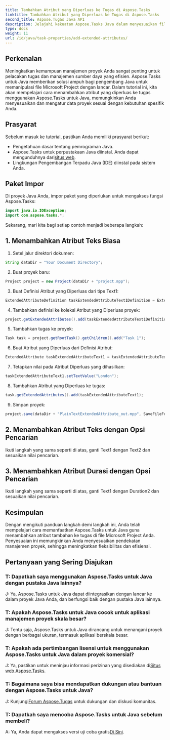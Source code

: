 ```yaml
---
title: Tambahkan Atribut yang Diperluas ke Tugas di Aspose.Tasks
linktitle: Tambahkan Atribut yang Diperluas ke Tugas di Aspose.Tasks
second_title: Aspose.Tugas Java API
description: Jelajahi kekuatan Aspose.Tasks Java dalam menyesuaikan file Microsoft Project dengan atribut yang diperluas. Tingkatkan kemampuan manajemen proyek Anda dengan mudah.
type: docs
weight: 11
url: /id/java/task-properties/add-extended-attributes/
---
```

## Perkenalan
Meningkatkan kemampuan manajemen proyek Anda sangat penting untuk pelacakan tugas dan manajemen sumber daya yang efisien. Aspose.Tasks untuk Java memberikan solusi ampuh bagi pengembang Java untuk memanipulasi file Microsoft Project dengan lancar. Dalam tutorial ini, kita akan mempelajari cara menambahkan atribut yang diperluas ke tugas menggunakan Aspose.Tasks untuk Java, memungkinkan Anda menyesuaikan dan mengatur data proyek sesuai dengan kebutuhan spesifik Anda.
## Prasyarat
Sebelum masuk ke tutorial, pastikan Anda memiliki prasyarat berikut:
- Pengetahuan dasar tentang pemrograman Java.
-  Aspose.Tasks untuk perpustakaan Java diinstal. Anda dapat mengunduhnya dari[situs web](https://releases.aspose.com/tasks/java/).
- Lingkungan Pengembangan Terpadu Java (IDE) diinstal pada sistem Anda.
## Paket Impor
Di proyek Java Anda, impor paket yang diperlukan untuk mengakses fungsi Aspose.Tasks:
```java
import java.io.IOException;
import com.aspose.tasks.*;
```
Sekarang, mari kita bagi setiap contoh menjadi beberapa langkah:
## 1. Menambahkan Atribut Teks Biasa
1. Setel jalur direktori dokumen:
```java
String dataDir = "Your Document Directory";
```
2. Buat proyek baru:
```java
Project project = new Project(dataDir + "project.mpp");
```
3. Buat Definisi Atribut yang Diperluas dari tipe Text1:
```java
ExtendedAttributeDefinition taskExtendedAttributeText1Definition = ExtendedAttributeDefinition.createTaskDefinition(CustomFieldType.Text, ExtendedAttributeTask.Text1, "Task City Name");
```
4. Tambahkan definisi ke koleksi Atribut yang Diperluas proyek:
```java
project.getExtendedAttributes().add(taskExtendedAttributeText1Definition);
```
5. Tambahkan tugas ke proyek:
```java
Task task = project.getRootTask().getChildren().add("Task 1");
```
6. Buat Atribut yang Diperluas dari Definisi Atribut:
```java
ExtendedAttribute taskExtendedAttributeText1 = taskExtendedAttributeText1Definition.createExtendedAttribute();
```
7. Tetapkan nilai pada Atribut Diperluas yang dihasilkan:
```java
taskExtendedAttributeText1.setTextValue("London");
```
8. Tambahkan Atribut yang Diperluas ke tugas:
```java
task.getExtendedAttributes().add(taskExtendedAttributeText1);
```
9. Simpan proyek:
```java
project.save(dataDir + "PlainTextExtendedAttribute_out.mpp", SaveFileFormat.Mpp);
```
## 2. Menambahkan Atribut Teks dengan Opsi Pencarian
Ikuti langkah yang sama seperti di atas, ganti Text1 dengan Text2 dan sesuaikan nilai pencarian.
## 3. Menambahkan Atribut Durasi dengan Opsi Pencarian
Ikuti langkah yang sama seperti di atas, ganti Text1 dengan Duration2 dan sesuaikan nilai pencarian.
## Kesimpulan
Dengan mengikuti panduan langkah demi langkah ini, Anda telah mempelajari cara memanfaatkan Aspose.Tasks untuk Java guna menambahkan atribut tambahan ke tugas di file Microsoft Project Anda. Penyesuaian ini memungkinkan Anda menyesuaikan pendekatan manajemen proyek, sehingga meningkatkan fleksibilitas dan efisiensi.
## Pertanyaan yang Sering Diajukan
### T: Dapatkah saya menggunakan Aspose.Tasks untuk Java dengan pustaka Java lainnya?
J: Ya, Aspose.Tasks untuk Java dapat diintegrasikan dengan lancar ke dalam proyek Java Anda, dan berfungsi baik dengan pustaka Java lainnya.
### T: Apakah Aspose.Tasks untuk Java cocok untuk aplikasi manajemen proyek skala besar?
J: Tentu saja, Aspose.Tasks untuk Java dirancang untuk menangani proyek dengan berbagai ukuran, termasuk aplikasi berskala besar.
### T: Apakah ada pertimbangan lisensi untuk menggunakan Aspose.Tasks untuk Java dalam proyek komersial?
 J: Ya, pastikan untuk meninjau informasi perizinan yang disediakan di[Situs web Aspose.Tasks](https://purchase.aspose.com/buy).
### T: Bagaimana saya bisa mendapatkan dukungan atau bantuan dengan Aspose.Tasks untuk Java?
 J: Kunjungi[Forum Aspose.Tugas](https://forum.aspose.com/c/tasks/15) untuk dukungan dan diskusi komunitas.
### T: Dapatkah saya mencoba Aspose.Tasks untuk Java sebelum membeli?
 A: Ya, Anda dapat mengakses versi uji coba gratis[Di Sini](https://releases.aspose.com/).